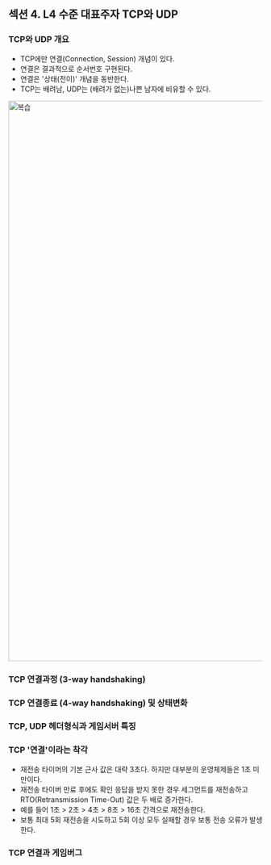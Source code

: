 ## 섹션 4. L4 수준 대표주자 TCP와 UDP

### TCP와 UDP 개요

- TCP에만 연결(Connection, Session) 개념이 있다.
- 연결은 결과적으로 순서번호 구현된다.
- 연결은 '상태(전이)' 개념을 동반한다.
- TCP는 배려남, UDP는 (배려가 없는)나쁜 남자에 비유할 수 있다.

<img width="1111" alt="복습" src="https://user-images.githubusercontent.com/64997245/216768560-8bfc2597-1469-4c53-97ed-d1ff3daf8456.png">

### TCP 연결과정 (3-way handshaking)

### TCP 연결종료 (4-way handshaking) 및 상태변화

### TCP, UDP 헤더형식과 게임서버 특징

### TCP '연결'이라는 착각

- 재전송 타이머의 기본 근사 값은 대략 3초다. 하지만 대부분의 운영체제들은 1초 미만이다.
- 재전송 타이버 만료 후에도 확인 응답을 받지 못한 경우 세그먼트를 재전송하고 RTO(Retransmission Time-Out) 값은 두 배로 증가한다.
- 예를 들어 1초 > 2초 > 4초 > 8초 > 16초 간격으로 재전송한다.
- 보통 최대 5회 재전송을 시도하고 5회 이상 모두 실패할 경우 보통 전송 오류가 발생한다.

### TCP 연결과 게임버그
